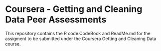 Coursera - Getting and Cleaning Data Peer Assessments 
==============

This repository contains the R code.CodeBook and ReadMe.md for the assigment to be submitted under the  Coursera Getting and Cleaning Data course.
